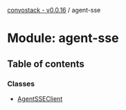 [convostack - v0.0.16](../README.md) / agent-sse

# Module: agent-sse

## Table of contents

### Classes

- [AgentSSEClient](../classes/agent_sse.AgentSSEClient.md)
